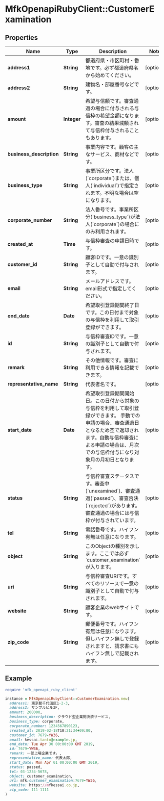 # MfkOpenapiRubyClient::CustomerExamination

## Properties

| Name | Type | Description | Notes |
| ---- | ---- | ----------- | ----- |
| **address1** | **String** | 都道府県・市区町村・番地です。必ず都道府県名から始めてください。 | [optional] |
| **address2** | **String** | 建物名・部屋番号などです。 | [optional] |
| **amount** | **Integer** | 希望与信額です。審査通過の場合に付与される与信枠の希望金額になります。審査の結果減額されて与信枠付与されることもあります。 | [optional] |
| **business_description** | **String** | 事業内容です。顧客の主なサービス、商材などです。 | [optional] |
| **business_type** | **String** | 事業所区分です。法人(&#x60;corporate&#x60;)または、個人(&#x60;individual&#x60;)で指定されます。不明な場合は空になります。 | [optional] |
| **corporate_number** | **String** | 法人番号です。事業所区分(&#x60;business_type&#x60;)が法人(&#x60;corporate&#x60;)の場合にのみ利用されます。 | [optional] |
| **created_at** | **Time** | 与信枠審査の申請日時です。 | [optional] |
| **customer_id** | **String** | 顧客IDです。一意の識別子として自動で付与されます。 | [optional] |
| **email** | **String** | メールアドレスです。email形式で指定してください。 | [optional] |
| **end_date** | **Date** | 希望取引登録期間終了日です。この日付まで対象の与信枠を利用して取引登録ができます。 | [optional] |
| **id** | **String** | 与信枠審査IDです。一意の識別子として自動で付与されます。 | [optional] |
| **remark** | **String** | その他情報です。審査に利用できる情報を記載できます。 | [optional] |
| **representative_name** | **String** | 代表者名です。 | [optional] |
| **start_date** | **Date** | 希望取引登録期間開始日。この日付から対象の与信枠を利用して取引登録ができます。 手動での申請の場合、審査通過日となるため空で返却されます。自動与信枠審査による申請の場合は、月次での与信枠付与になり対象月の月初日となります。 | [optional] |
| **status** | **String** | 与信枠審査ステータスです。審査中(&#x60;unexamined&#x60;)、審査通過(&#x60;passed&#x60;)、審査否決(&#x60;rejected&#x60;)があります。審査通過の場合には与信枠が付与されています。 | [optional] |
| **tel** | **String** | 電話番号です。ハイフン有無は任意になります。 | [optional] |
| **object** | **String** | このObjectの種別を示します。ここでは必ず&#x60;customer_examination&#x60;が入ります。 | [optional] |
| **uri** | **String** | 与信枠審査URIです。すべてのリソースで一意の識別子として自動で付与されます。 | [optional] |
| **website** | **String** | 顧客企業のwebサイトです。 | [optional] |
| **zip_code** | **String** | 郵便番号です。ハイフン有無は任意になります。但しハイフン無しで登録されますと、請求書にもハイフン無しで記載されます。 | [optional] |

## Example

```ruby
require 'mfk_openapi_ruby_client'

instance = MfkOpenapiRubyClient::CustomerExamination.new(
  address1: 東京都千代田区1-2-3,
  address2: サンプルビル3F,
  amount: 200000,
  business_description: クラウド型企業間決済サービス,
  business_type: corporate,
  corporate_number: 1234567890123,
  created_at: 2019-02-18T10:21:34+09:00,
  customer_id: 7679-YW36,
  email: kessai.tanto@example.jp,
  end_date: Tue Apr 30 00:00:00 GMT 2019,
  id: 7679-YW36,
  remark: 一部上場企業です。,
  representative_name: 代表太郎,
  start_date: Mon Apr 01 00:00:00 GMT 2019,
  status: passed,
  tel: 03-1234-5678,
  object: customer_examination,
  uri: mfk:customer_examination:7679-YW36,
  website: https://mfkessai.co.jp,
  zip_code: 111-1111
)
```

